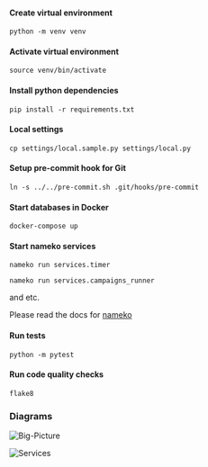 #### Create virtual environment

    python -m venv venv

#### Activate virtual environment

    source venv/bin/activate

#### Install python dependencies

    pip install -r requirements.txt

#### Local settings

    cp settings/local.sample.py settings/local.py

#### Setup pre-commit hook for Git

    ln -s ../../pre-commit.sh .git/hooks/pre-commit

#### Start databases in Docker

    docker-compose up

#### Start nameko services

    nameko run services.timer

    nameko run services.campaigns_runner

and etc.

Please read the docs for [nameko](https://nameko.readthedocs.io/en/stable/cli.html#running-a-service)

#### Run tests

    python -m pytest

#### Run code quality checks

    flake8

### Diagrams

![Big-Picture](https://g.gravizo.com/source/svg?https://raw.githubusercontent.com/bloogrox/ssp-campaigns/master/diagrams/big-picture.plantuml)


![Services](https://g.gravizo.com/source/svg?https://raw.githubusercontent.com/bloogrox/ssp-campaigns/master/diagrams/services.plantuml)
